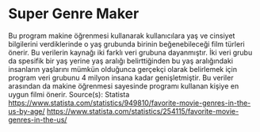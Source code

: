 # Super Genre Maker
Bu program makine öğrenmesi kullanarak kullanıcılara yaş ve cinsiyet bilgilerini verdiklerinde o yaş grubunda birinin beğenebileceği film türleri önerir. Bu verilerin kaynağı
iki farklı veri grubuna dayanmıştır. İki veri grubu da spesifik bir yaş yerine yaş aralığı belirttiğinden bu yaş aralığındaki insanların yaşlarını mümkün olduğunca gerçekçi
olarak belirlemek için program veri grubunu 4 milyon insana kadar genişletmiştir. Bu veriler arasından da makine öğrenmesi sayesinde programı kullanan kişiye en uygun filmi önerir.
Source(s): Statista
https://www.statista.com/statistics/949810/favorite-movie-genres-in-the-us-by-age/
https://www.statista.com/statistics/254115/favorite-movie-genres-in-the-us/
